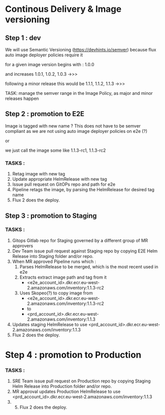 # Continous Delivery & Image versioning 

## Step 1 : dev
  
We will use Semantic Versioning (https://devhints.io/semver) because flux auto image deployer policies require it

for a given image version begins with : 1.0.0

and increases 1.0.1, 1.0.2, 1.0.3 ->>>

following a minor release this would be 1.1.1, 1.1.2, 1.1.3 ->>>

TASK: manage the semver range in the Image Policy, as major and minor releases happen 

## Step 2 : promotion to E2E
   
Image is tagged with new name ? This does not have to be semver compliant as we are not using auto image deployer policies on e2e (?)

or

we just call the image some like 1.1.3-rc1, 1.1.3-rc2

### TASKS :
1. Retag image with new tag
2. Update appropriate HelmRelease with new tag
3. Issue pull request on GitOPs repo and path for e2e 
4. Pipeline retags the image, by parsing the HelmRelease for desired tag name
5. Flux 2 does the deploy.

## Step 3 : promotion to Staging

### TASKS :
1. Gitops Gitlab repo for Staging governed by a different group of MR approvers
2. Dev Team issue pull request against Staging repo by copying E2E Helm Release into Staging folder and/or repo.
3. When MR approved Pipeline runs which :
   1. Parses HelmRelease to be merged, which is the most recent used in e2e
   2. Extracts extract image path and tag from it
      * <e2e_account_id>.dkr.ecr.eu-west-2.amazonaws.com/inventory:1.1.3-rc2
   3. Uses Skopeo(?) to copy image from 
      * <e2e_account_id>.dkr.ecr.eu-west-2.amazonaws.com/inventory:1.1.3-rc2
      * to
      * <prd_account_id>.dkr.ecr.eu-west-2.amazonaws.com/inventory:1.1.3  
4. Updates staging HelmRelease to use <prd_account_id>.dkr.ecr.eu-west-2.amazonaws.com/inventory:1.1.3
5. Flux 2 does the deploy.

# Step 4 : promotion to Production

### TASKS :
1. SRE Team issue pull request on Production repo by copying Staging Helm Release into Production folder and/or repo.
2. MR approval updates Production HelmRelease to use <prd_account_id>.dkr.ecr.eu-west-2.amazonaws.com/inventory:1.1.3
3. 5. Flux 2 does the deploy.